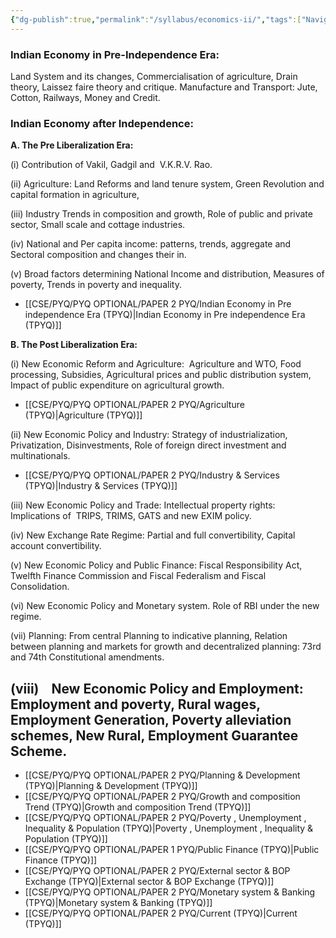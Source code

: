 ```yaml
---
{"dg-publish":true,"permalink":"/syllabus/economics-ii/","tags":["Navigation","syllabus"]}
---
```




### Indian Economy in Pre-Independence Era:

Land System and its changes, Commercialisation of agriculture, Drain theory, Laissez faire theory and critique. Manufacture and Transport: Jute, Cotton, Railways, Money and Credit.

### Indian Economy after Independence:

**A. The Pre Liberalization Era:**

(i) Contribution of Vakil, Gadgil and  V.K.R.V. Rao.

(ii) Agriculture: Land Reforms and land tenure system, Green Revolution and capital formation in agriculture,

(iii) Industry Trends in composition and growth, Role of public and private sector, Small scale and cottage industries.

(iv) National and Per capita income: patterns, trends, aggregate and Sectoral composition and changes their in.

(v) Broad factors determining National Income and distribution, Measures of poverty, Trends in poverty and inequality.

- [[CSE/PYQ/PYQ OPTIONAL/PAPER 2 PYQ/Indian Economy in Pre independence Era (TPYQ)\|Indian Economy in Pre independence Era (TPYQ)]]

**B. The Post Liberalization Era:**

(i) New Economic Reform and Agriculture:  Agriculture and WTO, Food processing, Subsidies, Agricultural prices and public distribution system, Impact of public expenditure on agricultural growth.

- [[CSE/PYQ/PYQ OPTIONAL/PAPER 2 PYQ/Agriculture (TPYQ)\|Agriculture (TPYQ)]]


(ii) New Economic Policy and Industry: Strategy of industrialization, Privatization, Disinvestments, Role of foreign direct investment and multinationals.

- [[CSE/PYQ/PYQ OPTIONAL/PAPER 2 PYQ/Industry & Services (TPYQ)\|Industry & Services (TPYQ)]]


(iii) New Economic Policy and Trade: Intellectual property rights: Implications of  TRIPS, TRIMS, GATS and new EXIM policy.


(iv) New Exchange Rate Regime: Partial and full convertibility, Capital account convertibility.

(v) New Economic Policy and Public Finance: Fiscal Responsibility Act, Twelfth Finance Commission and Fiscal Federalism and Fiscal Consolidation.

(vi) New Economic Policy and Monetary system. Role of RBI under the new regime.

(vii) Planning: From central Planning to indicative planning, Relation between planning and markets for growth and decentralized planning: 73rd and 74th Constitutional amendments.

(viii)    New Economic Policy and Employment: Employment and poverty, Rural wages, Employment Generation, Poverty alleviation schemes, New Rural, Employment Guarantee Scheme.
---


- [[CSE/PYQ/PYQ OPTIONAL/PAPER 2 PYQ/Planning &  Development  (TPYQ)\|Planning &  Development  (TPYQ)]]
- [[CSE/PYQ/PYQ OPTIONAL/PAPER 2 PYQ/Growth and composition Trend (TPYQ)\|Growth and composition Trend (TPYQ)]]
- [[CSE/PYQ/PYQ OPTIONAL/PAPER 2 PYQ/Poverty , Unemployment , Inequality & Population (TPYQ)\|Poverty , Unemployment , Inequality & Population (TPYQ)]]
- [[CSE/PYQ/PYQ OPTIONAL/PAPER 1 PYQ/Public Finance (TPYQ)\|Public Finance (TPYQ)]]
- [[CSE/PYQ/PYQ OPTIONAL/PAPER 2 PYQ/External sector & BOP Exchange (TPYQ)\|External sector & BOP Exchange (TPYQ)]]
- [[CSE/PYQ/PYQ OPTIONAL/PAPER 2 PYQ/Monetary system & Banking (TPYQ)\|Monetary system & Banking (TPYQ)]]
- [[CSE/PYQ/PYQ OPTIONAL/PAPER 2 PYQ/Current (TPYQ)\|Current (TPYQ)]]